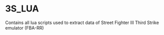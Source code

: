 3S_LUA
======

Contains all lua scripts used to extract data of Street Fighter III Third Strike emulator (FBA-RR)
